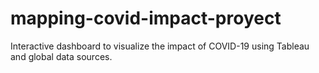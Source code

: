 # mapping-covid-impact-proyect
Interactive dashboard to visualize the impact of COVID-19 using Tableau and global data sources.
